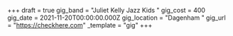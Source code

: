 +++
draft = true
gig_band = "Juliet Kelly Jazz Kids "
gig_cost = 400
gig_date = 2021-11-20T00:00:00.000Z
gig_location = "Dagenham "
gig_url = "https://checkhere.com"
_template = "gig"
+++

